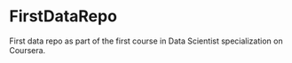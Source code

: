 FirstDataRepo
=============

First data repo as part of the first course in Data Scientist specialization on Coursera. 

